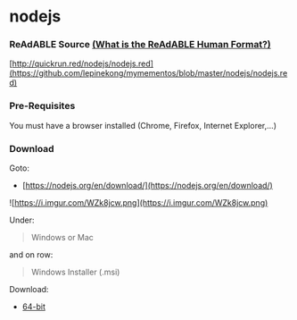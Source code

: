 
# nodejs


### ReAdABLE Source [(What is the ReAdABLE Human Format?)](http://readablehumanformat.com)

[http://quickrun.red/nodejs/nodejs.red](https://github.com/lepinekong/mymementos/blob/master/nodejs/nodejs.red)


### Pre-Requisites

You must have a browser installed (Chrome, Firefox, Internet Explorer,...)

### Download

Goto:
- [https://nodejs.org/en/download/](https://nodejs.org/en/download/)
                        
![https://i.imgur.com/WZk8jcw.png](https://i.imgur.com/WZk8jcw.png)
                    
Under:
>Windows or Mac

and on row:
>Windows Installer (.msi)

Download:
- [64-bit](https://nodejs.org/dist/v10.5.0/node-v10.5.0-x64.msi)
                        
